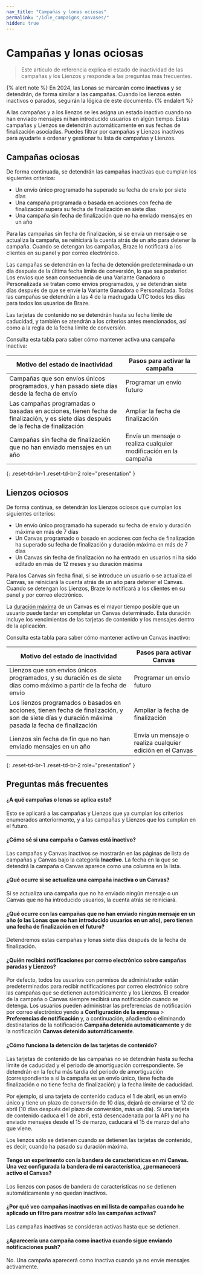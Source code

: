 ```yaml
---
nav_title: "Campañas y lonas ociosas"
permalink: "/idle_campaigns_canvases/"
hidden: true
---
```


# Campañas y lonas ociosas

> Este artículo de referencia explica el estado de inactividad de las campañas y los Lienzos y responde a las preguntas más frecuentes.

{% alert note %}
En 2024, las Lonas se marcarán como **inactivas** y se detendrán, de forma similar a las campañas. Cuando los lienzos estén inactivos o parados, seguirán la lógica de este documento.
{% endalert %}

A las campañas y a los lienzos se les asigna un estado inactivo cuando no han enviado mensajes ni han introducido usuarios en algún tiempo. Estas campañas y Lienzos se detendrán automáticamente en sus fechas de finalización asociadas. Puedes filtrar por campañas y Lienzos inactivos para ayudarte a ordenar y gestionar tu lista de campañas y Lienzos.

## Campañas ociosas

De forma continuada, se detendrán las campañas inactivas que cumplan los siguientes criterios:
 
- Un envío único programado ha superado su fecha de envío por siete días
- Una campaña programada o basada en acciones con fecha de finalización supera su fecha de finalización en siete días
- Una campaña sin fecha de finalización que no ha enviado mensajes en un año

Para las campañas sin fecha de finalización, si se envía un mensaje o se actualiza la campaña, se reiniciará la cuenta atrás de un año para detener la campaña. Cuando se detengan las campañas, Braze lo notificará a los clientes en su panel y por correo electrónico.

Las campañas se detendrán en la fecha de detención predeterminada o un día después de la última fecha límite de conversión, lo que sea posterior. Los envíos que sean consecuencia de una Variante Ganadora o Personalizada se tratan como envíos programados, y se detendrán siete días después de que se envíe la Variante Ganadora o Personalizada. Todas las campañas se detendrán a las 4 de la madrugada UTC todos los días para todos los usuarios de Braze.

Las tarjetas de contenido no se detendrán hasta su fecha límite de caducidad, y también se atendrán a los criterios antes mencionados, así como a la regla de la fecha límite de conversión.

Consulta esta tabla para saber cómo mantener activa una campaña inactiva:

| Motivo del estado de inactividad                                                                              | Pasos para activar la campaña                     |
|-----------------------------------------------------------------------------------------------------|---------------------------------------------------|
| Campañas que son envíos únicos programados, y han pasado siete días desde la fecha de envío                 | Programar un envío futuro                            |
| Las campañas programadas o basadas en acciones, tienen fecha de finalización, y es siete días después de la fecha de finalización | Ampliar la fecha de finalización                               |
| Campañas sin fecha de finalización que no han enviado mensajes en un año                                | Envía un mensaje o realiza cualquier modificación en la campaña |
{: .reset-td-br-1 .reset-td-br-2 role="presentation" }

## Lienzos ociosos

De forma continua, se detendrán los Lienzos ociosos que cumplan los siguientes criterios:

- Un envío único programado ha superado su fecha de envío y duración máxima en más de 7 días
- Un Canvas programado o basado en acciones con fecha de finalización ha superado su fecha de finalización y duración máxima en más de 7 días
- Un Canvas sin fecha de finalización no ha entrado en usuarios ni ha sido editado en más de 12 meses y su duración máxima

Para los Canvas sin fecha final, si se introduce un usuario o se actualiza el Canvas, se reiniciará la cuenta atrás de un año para detener el Canvas. Cuando se detengan los Lienzos, Braze lo notificará a los clientes en su panel y por correo electrónico.

La [duración máxima]({{site.baseurl}}/user_guide/engagement_tools/canvas/create_a_canvas/create_a_canvas/) de un Canvas es el mayor tiempo posible que un usuario puede tardar en completar un Canvas determinado. Esta duración incluye los vencimientos de las tarjetas de contenido y los mensajes dentro de la aplicación.

Consulta esta tabla para saber cómo mantener activo un Canvas inactivo:

| Motivo del estado de inactividad                                                                                                  | Pasos para activar Canvas                     |
|-------------------------------------------------------------------------------------------------------------------------|-------------------------------------------------|
| Lienzos que son envíos únicos programados, y su duración es de siete días como máximo a partir de la fecha de envío                 | Programar un envío futuro                          |
| Los lienzos programados o basados en acciones, tienen fecha de finalización, y son de siete días y duración máxima pasada la fecha de finalización | Ampliar la fecha de finalización                             |
| Lienzos sin fecha de fin que no han enviado mensajes en un año                                                      | Envía un mensaje o realiza cualquier edición en el Canvas |
{: .reset-td-br-1 .reset-td-br-2 role="presentation" }

## Preguntas más frecuentes

#### ¿A qué campañas o lonas se aplica esto?

Esto se aplicará a las campañas y Lienzos que ya cumplan los criterios enumerados anteriormente, y a las campañas y Lienzos que los cumplan en el futuro.

#### ¿Cómo sé si una campaña o Canvas está inactivo?

Las campañas y Canvas inactivos se mostrarán en las páginas de lista de campañas y Canvas bajo la categoría **Inactivo**. La fecha en la que se detendrá la campaña o Canvas aparece como una columna en la lista.

#### ¿Qué ocurre si se actualiza una campaña inactiva o un Canvas?

Si se actualiza una campaña que no ha enviado ningún mensaje o un Canvas que no ha introducido usuarios, la cuenta atrás se reiniciará.

#### ¿Qué ocurre con las campañas que no han enviado ningún mensaje en un año (o las Lonas que no han introducido usuarios en un año), pero tienen una fecha de finalización en el futuro?

Detendremos estas campañas y lonas siete días después de la fecha de finalización.

#### ¿Quién recibirá notificaciones por correo electrónico sobre campañas paradas y Lienzos?

Por defecto, todos los usuarios con permisos de administrador están predeterminados para recibir notificaciones por correo electrónico sobre las campañas que se detienen automáticamente y los Lienzos. El creador de la campaña o Canvas siempre recibirá una notificación cuando se detenga. Los usuarios pueden administrar las preferencias de notificación por correo electrónico yendo a **Configuración de la empresa** > **Preferencias de notificación** y, a continuación, añadiendo o eliminando destinatarios de la notificación **Campaña detenida automáticamente** y de la notificación **Canvas detenido automáticamente**.

#### ¿Cómo funciona la detención de las tarjetas de contenido?

Las tarjetas de contenido de las campañas no se detendrán hasta su fecha límite de caducidad y el periodo de amortiguación correspondiente. Se detendrán en la fecha más tardía del periodo de amortiguación (correspondiente a si la campaña es un envío único, tiene fecha de finalización o no tiene fecha de finalización) y la fecha límite de caducidad. 

Por ejemplo, si una tarjeta de contenido caduca el 1 de abril, es un envío único y tiene un plazo de conversión de 10 días, dejará de enviarse el 12 de abril (10 días después del plazo de conversión, más un día). Si una tarjeta de contenido caduca el 1 de abril, está desencadenada por la API y no ha enviado mensajes desde el 15 de marzo, caducará el 15 de marzo del año que viene.

Los lienzos sólo se detienen cuando se detienen las tarjetas de contenido, es decir, cuando ha pasado su duración máxima.

#### Tengo un experimento con la bandera de características en mi Canvas. Una vez configurada la bandera de mi característica, ¿permanecerá activo el Canvas?

Los lienzos con pasos de bandera de características no se detienen automáticamente y no quedan inactivos.

#### ¿Por qué veo campañas inactivas en mi lista de campañas cuando he aplicado un filtro para mostrar sólo las campañas activas?

Las campañas inactivas se consideran activas hasta que se detienen.

#### ¿Aparecería una campaña como inactiva cuando sigue enviando notificaciones push?

No. Una campaña aparecerá como inactiva cuando ya no envíe mensajes activamente. 